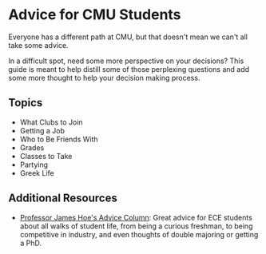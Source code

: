 # Advice for CMU Students

Everyone has a different path at CMU, but that doesn't mean we can't all take some advice.

In a difficult spot, need some more perspective on your decisions? This guide is meant to help distill some of those perplexing questions and add some more thought to help your decision making process.

## Topics

- What Clubs to Join
- Getting a Job
- Who to Be Friends With
- Grades
- Classes to Take
- Partying
- Greek Life

## Additional Resources

- [Professor James Hoe's Advice Column](http://users.ece.cmu.edu/~jhoe/doku/doku.php?id=advice_column): Great advice for ECE students about all walks of student life, from being a curious freshman, to being competitive in industry, and even thoughts of double majoring or getting a PhD.